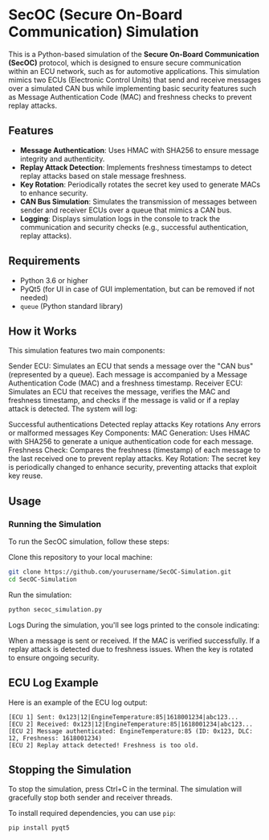 # SecOC (Secure On-Board Communication) Simulation

This is a Python-based simulation of the **Secure On-Board Communication (SecOC)** protocol, which is designed to ensure secure communication within an ECU network, such as for automotive applications. This simulation mimics two ECUs (Electronic Control Units) that send and receive messages over a simulated CAN bus while implementing basic security features such as Message Authentication Code (MAC) and freshness checks to prevent replay attacks.

## Features
- **Message Authentication**: Uses HMAC with SHA256 to ensure message integrity and authenticity.
- **Replay Attack Detection**: Implements freshness timestamps to detect replay attacks based on stale message freshness.
- **Key Rotation**: Periodically rotates the secret key used to generate MACs to enhance security.
- **CAN Bus Simulation**: Simulates the transmission of messages between sender and receiver ECUs over a queue that mimics a CAN bus.
- **Logging**: Displays simulation logs in the console to track the communication and security checks (e.g., successful authentication, replay attacks).
  
## Requirements
- Python 3.6 or higher
- PyQt5 (for UI in case of GUI implementation, but can be removed if not needed)
- `queue` (Python standard library)

## How it Works
This simulation features two main components:

Sender ECU: Simulates an ECU that sends a message over the "CAN bus" (represented by a queue). Each message is accompanied by a Message Authentication Code (MAC) and a freshness timestamp.
Receiver ECU: Simulates an ECU that receives the message, verifies the MAC and freshness timestamp, and checks if the message is valid or if a replay attack is detected.
The system will log:

Successful authentications
Detected replay attacks
Key rotations
Any errors or malformed messages
Key Components:
MAC Generation: Uses HMAC with SHA256 to generate a unique authentication code for each message.
Freshness Check: Compares the freshness (timestamp) of each message to the last received one to prevent replay attacks.
Key Rotation: The secret key is periodically changed to enhance security, preventing attacks that exploit key reuse.

## Usage
### Running the Simulation
To run the SecOC simulation, follow these steps:

Clone this repository to your local machine:

```bash
git clone https://github.com/yourusername/SecOC-Simulation.git
cd SecOC-Simulation
```
Run the simulation:

```bash
python secoc_simulation.py
```

Logs
During the simulation, you'll see logs printed to the console indicating:

When a message is sent or received.
If the MAC is verified successfully.
If a replay attack is detected due to freshness issues.
When the key is rotated to ensure ongoing security.

## ECU Log Example

Here is an example of the ECU log output:

```plaintext
[ECU 1] Sent: 0x123|12|EngineTemperature:85|1618001234|abc123...
[ECU 2] Received: 0x123|12|EngineTemperature:85|1618001234|abc123...
[ECU 2] Message authenticated: EngineTemperature:85 (ID: 0x123, DLC: 12, Freshness: 1618001234)
[ECU 2] Replay attack detected! Freshness is too old.
```

## Stopping the Simulation
To stop the simulation, press Ctrl+C in the terminal. The simulation will gracefully stop both sender and receiver threads.


To install required dependencies, you can use `pip`:

```bash
pip install pyqt5
